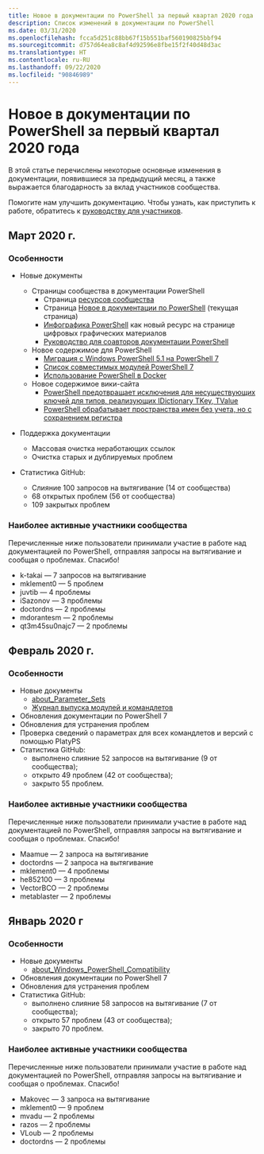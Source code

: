 ```yaml
---
title: Новое в документации по PowerShell за первый квартал 2020 года
description: Список изменений в документации по PowerShell
ms.date: 03/31/2020
ms.openlocfilehash: fcca5d251c88bb67f15b551baf560190825bbf94
ms.sourcegitcommit: d757d64ea8c8af4d92596e8fbe15f2f40d48d3ac
ms.translationtype: HT
ms.contentlocale: ru-RU
ms.lasthandoff: 09/22/2020
ms.locfileid: "90846989"
---
```

# <a name="whats-new-in-powershell-docs-for-2020-q1"></a>Новое в документации по PowerShell за первый квартал 2020 года

В этой статье перечислены некоторые основные изменения в документации, появившиеся за предыдущий месяц, а также выражается благодарность за вклад участников сообщества.

Помогите нам улучшить документацию. Чтобы узнать, как приступить к работе, обратитесь к [руководству для участников][contrib].

## <a name="2020-march"></a>Март 2020 г.

### <a name="highlights"></a>Особенности

- Новые документы
  - Страницы сообщества в документации PowerShell
    - Страница [ресурсов сообщества](/powershell/scripting/community/community-support)
    - Страница [Новое в документации по PowerShell](#2020-march) (текущая страница)
    - [Инфографика PowerShell](https://github.com/MicrosoftDocs/PowerShell-Docs/blob/staging/assets/PowerShell_7_Infographic.pdf) как новый ресурс на странице цифровых графических материалов
    - [Руководство для соавторов документации PowerShell](/powershell/scripting/community/contributing/overview?view=powershell-7)
  - Новое содержимое для PowerShell
    - [Миграция с Windows PowerShell 5.1 на PowerShell 7](/powershell/scripting/whats-new/migrating-from-windows-powershell-51-to-powershell-7)
    - [Список совместимых модулей PowerShell 7](/PowerShell/scripting/whats-new/module-compatibility)
    - [Использование PowerShell в Docker](/powershell/scripting/install/powershell-in-docker)
  - Новое содержимое вики-сайта
    - [PowerShell предотвращает исключения для несуществующих ключей для типов, реализующих IDictionary TKey, TValue](https://github.com/MicrosoftDocs/PowerShell-Docs/wiki/PowerShell-prevents-exceptions-for-non-existent-keys-for-types-that-implement-IDictionary-TKey,-TValue-)
    - [PowerShell обрабатывает пространства имен без учета, но с сохранением регистра](https://github.com/MicrosoftDocs/PowerShell-Docs/wiki/PowerShell's-treatment-of-namespaces-is-case-insensitive-but-case-preserving)

- Поддержка документации
  - Массовая очистка неработающих ссылок
  - Очистка старых и дублируемых проблем

- Статистика GitHub:
  - Слияние 100 запросов на вытягивание (14 от сообщества)
  - 68 открытых проблем (56 от сообщества)
  - 109 закрытых проблем

### <a name="top-community-contributors"></a>Наиболее активные участники сообщества

Перечисленные ниже пользователи принимали участие в работе над документацией по PowerShell, отправляя запросы на вытягивание и сообщая о проблемах. Спасибо!

- k-takai — 7 запросов на вытягивание
- mklement0 — 5 проблем
- juvtib — 4 проблемы
- iSazonov — 3 проблемы
- doctordns — 2 проблемы
- mdorantesm — 2 проблемы
- qt3m45su0najc7 — 2 проблемы

## <a name="2020-february"></a>Февраль 2020 г.

### <a name="highlights"></a>Особенности

- Новые документы
  - [about_Parameter_Sets](/powershell/module/microsoft.powershell.core/about/about_parameter_sets)
  - [Журнал выпуска модулей и командлетов](/powershell/scripting/whats-new/cmdlet-versions)
- Обновления документации по PowerShell 7
- Обновления для устранения проблем
- Проверка сведений о параметрах для всех командлетов и версий с помощью PlatyPS
- Статистика GitHub:
  - выполнено слияние 52 запросов на вытягивание (9 от сообщества);
  - открыто 49 проблем (42 от сообщества);
  - закрыто 55 проблем.

### <a name="top-community-contributors"></a>Наиболее активные участники сообщества

Перечисленные ниже пользователи принимали участие в работе над документацией по PowerShell, отправляя запросы на вытягивание и сообщая о проблемах. Спасибо!

- Maamue — 2 запроса на вытягивание
- doctordns — 2 запроса на вытягивание
- mklement0 — 4 проблемы
- he852100 — 3 проблемы
- VectorBCO — 2 проблемы
- metablaster — 2 проблемы

## <a name="2020-january"></a>Январь 2020 г

### <a name="highlights"></a>Особенности

- Новые документы
  - [about_Windows_PowerShell_Compatibility](/powershell/module/microsoft.powershell.core/about/about_Windows_PowerShell_Compatibility)
- Обновления документации по PowerShell 7
- Обновления для устранения проблем
- Статистика GitHub:
  - выполнено слияние 58 запросов на вытягивание (7 от сообщества);
  - открыто 57 проблем (43 от сообщества);
  - закрыто 70 проблем.

### <a name="top-community-contributors"></a>Наиболее активные участники сообщества

Перечисленные ниже пользователи принимали участие в работе над документацией по PowerShell, отправляя запросы на вытягивание и сообщая о проблемах. Спасибо!

- Makovec — 3 запроса на вытягивание
- mklement0 — 9 проблем
- mvadu — 2 проблемы
- razos — 2 проблемы
- VLoub — 2 проблемы
- doctordns — 2 проблемы

<!-- Link references -->
[contrib]: contributing/overview.md

